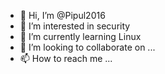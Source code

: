 - 👋 Hi, I’m @Pipul2016
- 👀 I’m interested in security
- 🌱 I’m currently learning Linux
- 💞️ I’m looking to collaborate on ...
- 📫 How to reach me ...

<!---
Pipul2016/Pipul2016 is a ✨ special ✨ repository because its `README.md` (this file) appears on your GitHub profile.
You can click the Preview link to take a look at your changes.
--->
